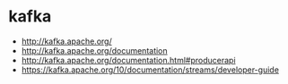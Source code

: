 # kafka

- <http://kafka.apache.org/>
- <http://kafka.apache.org/documentation>
- <http://kafka.apache.org/documentation.html#producerapi>
- <https://kafka.apache.org/10/documentation/streams/developer-guide>
